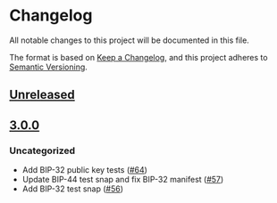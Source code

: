 # Changelog
All notable changes to this project will be documented in this file.

The format is based on [Keep a Changelog](https://keepachangelog.com/en/1.0.0/),
and this project adheres to [Semantic Versioning](https://semver.org/spec/v2.0.0.html).

## [Unreleased]

## [3.0.0]
### Uncategorized
- Add BIP-32 public key tests ([#64](https://github.com/MetaMask/test-snaps/pull/64))
- Update BIP-44 test snap and fix BIP-32 manifest ([#57](https://github.com/MetaMask/test-snaps/pull/57))
- Add BIP-32 test snap ([#56](https://github.com/MetaMask/test-snaps/pull/56))

[Unreleased]: https://github.com/MetaMask/test-snaps/compare/v3.0.0...HEAD
[3.0.0]: https://github.com/MetaMask/test-snaps/releases/tag/v3.0.0
